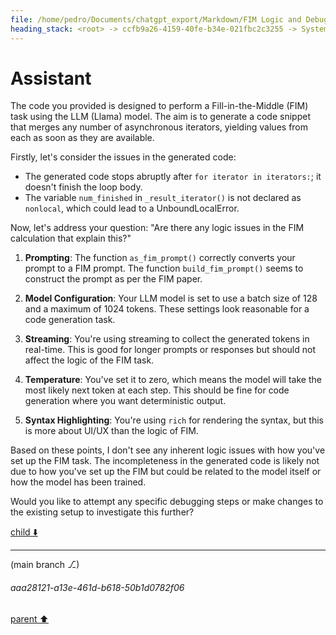```yaml
---
file: /home/pedro/Documents/chatgpt_export/Markdown/FIM Logic and Debugging.md
heading_stack: <root> -> ccfb9a26-4159-40fe-b34e-021fbc2c3255 -> System -> ec3e3103-d827-4adc-88e3-b58200f32ea1 -> System -> aaa24904-7ec6-4e44-875c-31e21b7e874c -> User -> 3e42be5a-97b3-4ca4-9124-2ca3d4c32e56 -> Assistant
---
```

# Assistant

The code you provided is designed to perform a Fill-in-the-Middle (FIM) task using the LLM (Llama) model. The aim is to generate a code snippet that merges any number of asynchronous iterators, yielding values from each as soon as they are available. 

Firstly, let's consider the issues in the generated code:

- The generated code stops abruptly after `for iterator in iterators:`; it doesn't finish the loop body.
- The variable `num_finished` in `_result_iterator()` is not declared as `nonlocal`, which could lead to a UnboundLocalError.

Now, let's address your question: "Are there any logic issues in the FIM calculation that explain this?"

1. **Prompting**: The function `as_fim_prompt()` correctly converts your prompt to a FIM prompt. The function `build_fim_prompt()` seems to construct the prompt as per the FIM paper.
  
2. **Model Configuration**: Your LLM model is set to use a batch size of 128 and a maximum of 1024 tokens. These settings look reasonable for a code generation task.

3. **Streaming**: You're using streaming to collect the generated tokens in real-time. This is good for longer prompts or responses but should not affect the logic of the FIM task.

4. **Temperature**: You've set it to zero, which means the model will take the most likely next token at each step. This should be fine for code generation where you want deterministic output.

5. **Syntax Highlighting**: You're using `rich` for rendering the syntax, but this is more about UI/UX than the logic of FIM.

Based on these points, I don't see any inherent logic issues with how you've set up the FIM task. The incompleteness in the generated code is likely not due to how you've set up the FIM but could be related to the model itself or how the model has been trained.

Would you like to attempt any specific debugging steps or make changes to the existing setup to investigate this further?

[child ⬇️](#aaa28121-a13e-461d-b618-50b1d0782f06)

---

(main branch ⎇)
###### aaa28121-a13e-461d-b618-50b1d0782f06
[parent ⬆️](#3e42be5a-97b3-4ca4-9124-2ca3d4c32e56)
